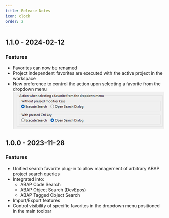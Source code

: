 ```yaml
---
title: Release Notes
icon: clock
order: 2
---
```


## 1.1.0 - 2024-02-12

### Features

- Favorites can now be renamed
- Project independent favorites are executed with the active project in the workspace
- New preference to control the action upon selecting a favorite from the dropdown menu  
  ![Preferences for dropdown menu](./img/Preferences-dropdownSettings.png)

## 1.0.0 - 2023-11-28

### Features

- Unified search favorite plug-in to allow management of arbitrary ABAP project search queries
- Integrated into:
  - ABAP Code Search
  - ABAP Object Search (DevEpos)
  - ABAP Tagged Object Search
- Import/Export features
- Control visibility of specific favorites in the dropdown menu positioned in the main toolbar